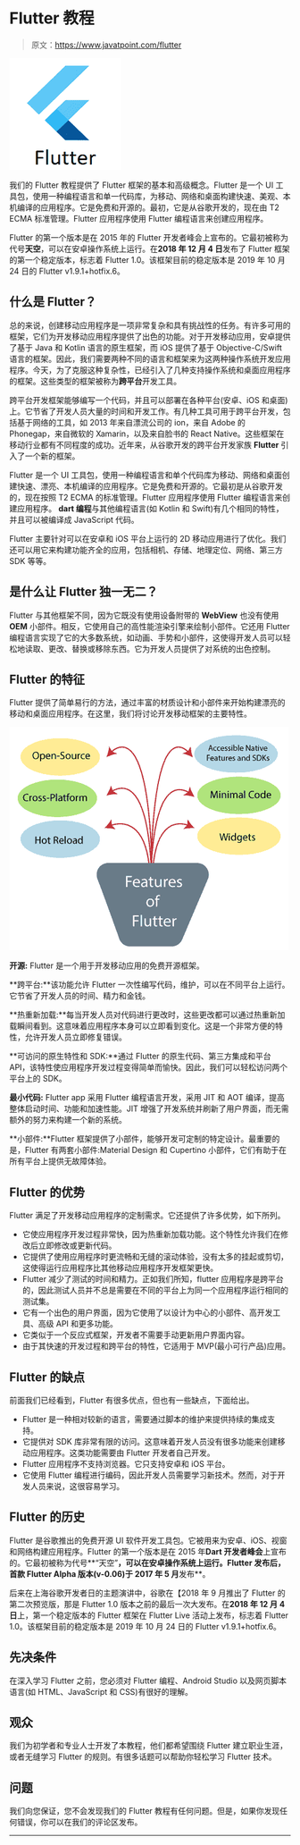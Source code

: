 # Flutter 教程

> 原文：<https://www.javatpoint.com/flutter>

![Flutter Tutorial](img/382b219245ea7e1453e5b12fb3d11e91.png)

我们的 Flutter 教程提供了 Flutter 框架的基本和高级概念。Flutter 是一个 UI 工具包，使用一种编程语言和单一代码库，为移动、网络和桌面构建快速、美观、本机编译的应用程序。它是免费和开源的。最初，它是从谷歌开发的，现在由 T2 ECMA 标准管理。Flutter 应用程序使用 Flutter 编程语言来创建应用程序。

Flutter 的第一个版本是在 2015 年的 Flutter 开发者峰会上宣布的。它最初被称为代号**天空**，可以在安卓操作系统上运行。在**2018 年 12 月 4 日**发布了 Flutter 框架的第一个稳定版本，标志着 Flutter 1.0。该框架目前的稳定版本是 2019 年 10 月 24 日的 Flutter v1.9.1+hotfix.6。

## 什么是 Flutter？

总的来说，创建移动应用程序是一项非常复杂和具有挑战性的任务。有许多可用的框架，它们为开发移动应用程序提供了出色的功能。对于开发移动应用，安卓提供了基于 Java 和 Kotlin 语言的原生框架，而 iOS 提供了基于 Objective-C/Swift 语言的框架。因此，我们需要两种不同的语言和框架来为这两种操作系统开发应用程序。今天，为了克服这种复杂性，已经引入了几种支持操作系统和桌面应用程序的框架。这些类型的框架被称为**跨平台**开发工具。

跨平台开发框架能够编写一个代码，并且可以部署在各种平台(安卓、iOS 和桌面)上。它节省了开发人员大量的时间和开发工作。有几种工具可用于跨平台开发，包括基于网络的工具，如 2013 年来自漂流公司的 ion，来自 Adobe 的 Phonegap，来自微软的 Xamarin，以及来自脸书的 React Native。这些框架在移动行业都有不同程度的成功。近年来，从谷歌开发的跨平台开发家族 **Flutter** 引入了一个新的框架。

Flutter 是一个 UI 工具包，使用一种编程语言和单个代码库为移动、网络和桌面创建快速、漂亮、本机编译的应用程序。它是免费和开源的。它最初是从谷歌开发的，现在按照 T2 ECMA 的标准管理。Flutter 应用程序使用 Flutter 编程语言来创建应用程序。 **dart 编程**与其他编程语言(如 Kotlin 和 Swift)有几个相同的特性，并且可以被编译成 JavaScript 代码。

Flutter 主要针对可以在安卓和 iOS 平台上运行的 2D 移动应用进行了优化。我们还可以用它来构建功能齐全的应用，包括相机、存储、地理定位、网络、第三方 SDK 等等。

## 是什么让 Flutter 独一无二？

Flutter 与其他框架不同，因为它既没有使用设备附带的 **WebView** 也没有使用 **OEM** 小部件。相反，它使用自己的高性能渲染引擎来绘制小部件。它还用 Flutter 编程语言实现了它的大多数系统，如动画、手势和小部件，这使得开发人员可以轻松地读取、更改、替换或移除东西。它为开发人员提供了对系统的出色控制。

## Flutter 的特征

Flutter 提供了简单易行的方法，通过丰富的材质设计和小部件来开始构建漂亮的移动和桌面应用程序。在这里，我们将讨论开发移动框架的主要特性。

![Flutter Tutorial](img/6d7470aa91a5e38ddca4a0e71e024d7f.png)

**开源:** Flutter 是一个用于开发移动应用的免费开源框架。

**跨平台:**该功能允许 Flutter 一次性编写代码，维护，可以在不同平台上运行。它节省了开发人员的时间、精力和金钱。

**热重新加载:**每当开发人员对代码进行更改时，这些更改都可以通过热重新加载瞬间看到。这意味着应用程序本身可以立即看到变化。这是一个非常方便的特性，允许开发人员立即修复错误。

**可访问的原生特性和 SDK:**通过 Flutter 的原生代码、第三方集成和平台 API，该特性使应用程序开发过程变得简单而愉快。因此，我们可以轻松访问两个平台上的 SDK。

**最小代码:** Flutter app 采用 Flutter 编程语言开发，采用 JIT 和 AOT 编译，提高整体启动时间、功能和加速性能。JIT 增强了开发系统并刷新了用户界面，而无需额外的努力来构建一个新的系统。

**小部件:**Flutter 框架提供了小部件，能够开发可定制的特定设计。最重要的是，Flutter 有两套小部件:Material Design 和 Cupertino 小部件，它们有助于在所有平台上提供无故障体验。

## Flutter 的优势

Flutter 满足了开发移动应用程序的定制需求。它还提供了许多优势，如下所列。

*   它使应用程序开发过程非常快，因为热重新加载功能。这个特性允许我们在修改后立即修改或更新代码。
*   它提供了使用应用程序时更流畅和无缝的滚动体验，没有太多的挂起或剪切，这使得运行应用程序比其他移动应用程序开发框架更快。
*   Flutter 减少了测试的时间和精力。正如我们所知，flutter 应用程序是跨平台的，因此测试人员并不总是需要在不同的平台上为同一个应用程序运行相同的测试集。
*   它有一个出色的用户界面，因为它使用了以设计为中心的小部件、高开发工具、高级 API 和更多功能。
*   它类似于一个反应式框架，开发者不需要手动更新用户界面内容。
*   由于其快速的开发过程和跨平台的特性，它适用于 MVP(最小可行产品)应用。

## Flutter 的缺点

前面我们已经看到，Flutter 有很多优点，但也有一些缺点，下面给出。

*   Flutter 是一种相对较新的语言，需要通过脚本的维护来提供持续的集成支持。
*   它提供对 SDK 库非常有限的访问。这意味着开发人员没有很多功能来创建移动应用程序。这类功能需要由 Flutter 开发者自己开发。
*   Flutter 应用程序不支持浏览器。它只支持安卓和 iOS 平台。
*   它使用 Flutter 编程进行编码，因此开发人员需要学习新技术。然而，对于开发人员来说，这很容易学习。

## Flutter 的历史

Flutter 是谷歌推出的免费开源 UI 软件开发工具包。它被用来为安卓、iOS、视窗和网络构建应用程序。Flutter 的第一个版本是在 2015 年**Dart 开发者峰会**上宣布的。它最初被称为代号**“天空”**，可以在安卓操作系统上运行。Flutter 发布后，首款 Flutter Alpha 版本(v-0.06)于 2017 年 5 月**发布**。

后来在上海谷歌开发者日的主题演讲中，谷歌在【2018 年 9 月推出了 Flutter 的第二次预览版，那是 Flutter 1.0 版本之前的最后一次大发布。在**2018 年 12 月 4 日**上，第一个稳定版本的 Flutter 框架在 Flutter Live 活动上发布，标志着 Flutter 1.0。该框架目前的稳定版本是 2019 年 10 月 24 日的 Flutter v1.9.1+hotfix.6。

## 先决条件

在深入学习 Flutter 之前，您必须对 Flutter 编程、Android Studio 以及网页脚本语言(如 HTML、JavaScript 和 CSS)有很好的理解。

## 观众

我们为初学者和专业人士开发了本教程，他们都希望围绕 Flutter 建立职业生涯，或者无缝学习 Flutter 的规则。有很多话题可以帮助你轻松学习 Flutter 技术。

## 问题

我们向您保证，您不会发现我们的 Flutter 教程有任何问题。但是，如果你发现任何错误，你可以在我们的评论区发布。

* * *